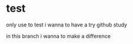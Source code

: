 # test
only use to test
i wanna to have a try
github study

in this branch i wanna to make a difference
